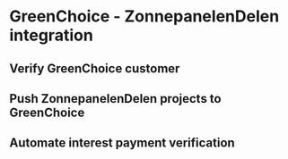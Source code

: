 # GreenChoice - ZonnepanelenDelen integration

## Verify GreenChoice customer

## Push ZonnepanelenDelen projects to GreenChoice

## Automate interest payment verification 
